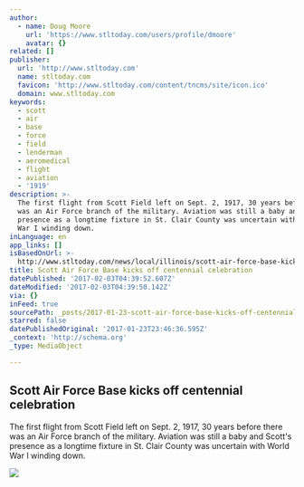 ```yaml
---
author:
  - name: Doug Moore
    url: 'https://www.stltoday.com/users/profile/dmoore'
    avatar: {}
related: []
publisher:
  url: 'http://www.stltoday.com'
  name: stltoday.com
  favicon: 'http://www.stltoday.com/content/tncms/site/icon.ico'
  domain: www.stltoday.com
keywords:
  - scott
  - air
  - base
  - force
  - field
  - lenderman
  - aeromedical
  - flight
  - aviation
  - '1919'
description: >-
  The first flight from Scott Field left on Sept. 2, 1917, 30 years before there
  was an Air Force branch of the military. Aviation was still a baby and Scott's
  presence as a longtime fixture in St. Clair County was uncertain with World
  War I winding down.
inLanguage: en
app_links: []
isBasedOnUrl: >-
  http://www.stltoday.com/news/local/illinois/scott-air-force-base-kicks-off-centennial-celebration/article_2f0a0c17-9f7b-59ed-8c09-3e94fd1729c3.html
title: Scott Air Force Base kicks off centennial celebration
datePublished: '2017-02-03T04:39:52.607Z'
dateModified: '2017-02-03T04:39:50.142Z'
via: {}
inFeed: true
sourcePath: _posts/2017-01-23-scott-air-force-base-kicks-off-centennial-celebration.md
starred: false
datePublishedOriginal: '2017-01-23T23:46:36.595Z'
_context: 'http://schema.org'
_type: MediaObject

---
```

<article style=""><h1>Scott Air Force Base kicks off centennial celebration</h1><p>The first flight from Scott Field left on Sept. 2, 1917, 30 years before there was an Air Force branch of the military. Aviation was still a baby and Scott's presence as a longtime fixture in St. Clair County was uncertain with World War I winding down.</p><img src="http://bloximages.newyork1.vip.townnews.com/stltoday.com/content/tncms/assets/v3/editorial/7/93/793c625e-cb0b-51c4-8f59-d73392fc2fc4/587040a26835a.image.jpg?crop=587%2C440%2C46%2C0&amp;resize=587%2C440&amp;order=crop%2Cresize" /></article>